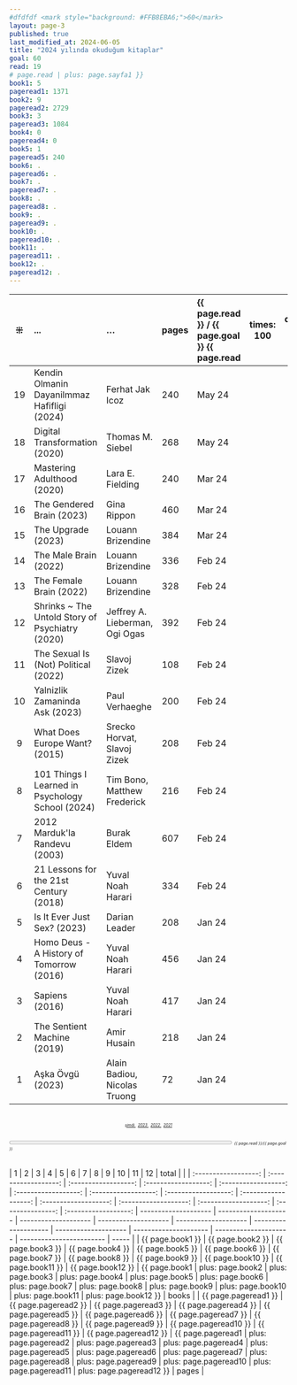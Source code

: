 ```yaml
---
#dfdfdf <mark style="background: #FFB8EBA6;">60</mark>
layout: page-3
published: true
last_modified_at: 2024-06-05
title: "2024 yılında okuduğum kitaplar"
goal: 60
read: 19
# page.read | plus: page.sayfa1 }}
book1: 5
pageread1: 1371
book2: 9
pageread2: 2729
book3: 3
pageread3: 1084
book4: 0
pageread4: 0
book5: 1
pageread5: 240
book6: .
pageread6: .
book7: .
pageread7: .
book8: .
pageread8: .
book9: .
pageread9: .
book10: .
pageread10: .
book11: .
pageread11: .
book12: .
pageread12: .
---
```


|  ⁜  | ...                                              | …                                     | pages | {{ page.read }} / {{ page.goal }} {{ page.read | times: 100 | divided_by: page.goal }}% |
| :-: | :----------------------------------------------- | :------------------------------------ | :---- | :--------------------------------------------- | ---------- | ------------------------- |
| 19  | Kendin Olmanin Dayanilmmaz Hafifligi (2024)      | Ferhat Jak Icoz                       | 240   | May 24                                         |
| 18  | Digital Transformation (2020)                    | Thomas M. Siebel                      | 268   | May 24                                         |
| 17  | Mastering Adulthood (2020)                       | Lara E. Fielding                      | 240   | Mar 24                                         |
| 16  | The Gendered Brain (2023)                        | Gina Rippon                           | 460   | Mar 24                                         |
| 15  | The Upgrade (2023)                               | Louann Brizendine                     | 384   | Mar 24                                         |
| 14  | The Male Brain (2022)                            | Louann Brizendine                     | 336   | Feb 24                                         |
| 13  | The Female Brain (2022)                          | Louann Brizendine                     | 328   | Feb 24                                         |
| 12  | Shrinks ~ The Untold Story of Psychiatry (2020)  | Jeffrey A. Lieberman, <br /> Ogi Ogas | 392   | Feb 24                                         |
| 11  | The Sexual Is (Not) Political (2022)             | Slavoj Zizek                          | 108   | Feb 24                                         |
| 10  | Yalnizlik Zamaninda Ask (2023)                   | Paul Verhaeghe                        | 200   | Feb 24                                         |
|  9  | What Does Europe Want? (2015)                    | Srecko Horvat, <br /> Slavoj Zizek    | 208   | Feb 24                                         |
|  8  | 101 Things I Learned in Psychology School (2024) | Tim Bono, <br /> Matthew Frederick    | 216   | Feb 24                                         |
|  7  | 2012 Marduk'la Randevu (2003)                    | Burak Eldem                           | 607   | Feb 24                                         |
|  6  | 21 Lessons for the 21st Century (2018)           | Yuval Noah Harari                     | 334   | Feb 24                                         |
|  5  | Is It Ever Just Sex? (2023)                      | Darian Leader                         | 208   | Jan 24                                         |
|  4  | Homo Deus - A History of Tomorrow (2016)         | Yuval Noah Harari                     | 456   | Jan 24                                         |
|  3  | Sapiens (2016)                                   | Yuval Noah Harari                     | 417   | Jan 24                                         |
|  2  | The Sentient Machine (2019)                      | Amir Husain                           | 218   | Jan 24                                         |
|  1  | Aşka Övgü (2023)                                 | Alain Badiou, Nicolas Truong          | 72    | Jan 24                                         |

  <br>
<center>
<div style="font-size: 50%; font-style: italic;"> 
  <span class="link1" style="font-style: italic;"><a href="/now" title='şimdi'>şimdi </a></span> &nbsp;
  <span class="link1" style="font-style: italic;"><a href="/2023" title='2023'>2023 </a></span> &nbsp;
  <span class="link1" style="font-style: italic;"><a href="/2022" title='2022'>2022 </a></span> &nbsp; 
  <span class="link1" style="font-style: italic;"><a href="/2021" title='2021'>2021 </a></span>
</div>
</center>

  <br>
<div>
<progress title="{{ page.read }}/{{ page.goal }}" value="{{ page.read }}" max="{{ page.goal }}" style="width: 80%;"></progress>
<span style="font-size: 50%; width: 5%; font-style: italic;" title="reading challenge 2024"> {{ page.read }}/{{ page.goal }}</span>
</div>
<div style="clear: both"></div>
<br />

|          1           |          2           |          3           |          4           |          5           |          6           |          7           |          8           |          9           |          10           |          11           |          12           |       total       |                      |
| :------------------: | :------------------: | :------------------: | :------------------: | :------------------: | :------------------: | :------------------: | :------------------: | :------------------: | :-------------------: | :-------------------: | :-------------------: | :---------------: | :------------------: | -------------------- | -------------------- | -------------------- | -------------------- | -------------------- | -------------------- | -------------------- | --------------------- | --------------------- | ------------------------ | ----- |
|   {{ page.book1 }}   |   {{ page.book2 }}   |   {{ page.book3 }}   |   {{ page.book4 }}   |   {{ page.book5 }}   |   {{ page.book6 }}   |   {{ page.book7 }}   |   {{ page.book8 }}   |   {{ page.book9 }}   |   {{ page.book10 }}   |   {{ page.book11 }}   |   {{ page.book12 }}   |   {{ page.book1   |   plus: page.book2   | plus: page.book3     | plus: page.book4     | plus: page.book5     | plus: page.book6     | plus: page.book7     | plus: page.book8     | plus: page.book9     | plus: page.book10     | plus: page.book11     | plus: page.book12 }}     | books |
| {{ page.pageread1 }} | {{ page.pageread2 }} | {{ page.pageread3 }} | {{ page.pageread4 }} | {{ page.pageread5 }} | {{ page.pageread6 }} | {{ page.pageread7 }} | {{ page.pageread8 }} | {{ page.pageread9 }} | {{ page.pageread10 }} | {{ page.pageread11 }} | {{ page.pageread12 }} | {{ page.pageread1 | plus: page.pageread2 | plus: page.pageread3 | plus: page.pageread4 | plus: page.pageread5 | plus: page.pageread6 | plus: page.pageread7 | plus: page.pageread8 | plus: page.pageread9 | plus: page.pageread10 | plus: page.pageread11 | plus: page.pageread12 }} | pages |
